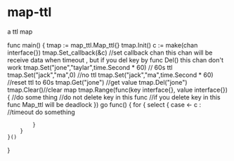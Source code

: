 # map-ttl
a ttl map

func main() {
	tmap := map_ttl.Map_ttl{}
	tmap.Init()
	c := make(chan interface{})
	tmap.Set_callback(&c) //set callback chan this chan will be receive data when timeout , but if you del key by func Del() this chan don't work
	tmap.Set("jone","taylar",time.Second * 60) // 60s ttl
	tmap.Set("jack","ma",0) //no ttl
	tmap.Set("jack","ma",time.Second * 60) //reset ttl to 60s
	tmap.Get("jone") //get value
	tmap.Del("jone")
	tmap.Clear()//clear map
	tmap.Range(func(key interface{}, value interface{}) {
		//do some thing
		//do not delete key in this func
		//if you delete key in this func Map_ttl will be deadlock
	})
	go func() {
		for {
			select {
			case <- c :
				//timeout do something

			}
		}
	}()
}
